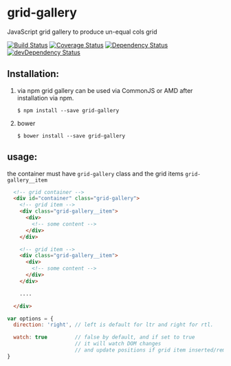 # grid-gallery
JavaScript grid gallery to produce un-equal cols grid

[![Build Status](https://travis-ci.org/pencilpix/grid-gallery.svg?branch=develop)](https://travis-ci.org/pencilpix/grid-gallery)
[![Coverage Status](https://coveralls.io/repos/github/pencilpix/grid-gallery/badge.svg?branch=develop)](https://coveralls.io/github/pencilpix/grid-gallery?branch=develop)
<a href="https://david-dm.org/pencilpix/grid-gallery"><img src="https://david-dm.org/pencilpix/grid-gallery.svg" alt="Dependency Status"></a>
<a href="https://david-dm.org/pencilpix/grid-gallery/?type=dev"><img src="https://david-dm.org/pencilpix/grid-gallery/dev-status.svg" alt="devDependency Status"></a>


## Installation:

1. via npm
    grid gallery can be used via CommonJS or AMD after installation via npm.
    ```
    $ npm install --save grid-gallery
    ```

2. bower
    ```
    $ bower install --save grid-gallery
    ```

## usage:

the container must have `grid-gallery` class and the grid items `grid-gallery__item`

```html
  <!-- grid container -->
  <div id="container" class="grid-gallery">
    <!-- grid item -->
    <div class="grid-gallery__item">
      <div>
        <!-- some content -->
      </div>
    </div>

    <!-- grid item -->
    <div class="grid-gallery__item">
      <div>
        <!-- some content -->
      </div>
    </div>

    ....

  </div>
```


```js
var options = {
  direction: 'right', // left is default for ltr and right for rtl.

  watch: true         // false by default, and if set to true
                      // it will watch DOM changes
                      // and update positions if grid item inserted/removed
}
```




